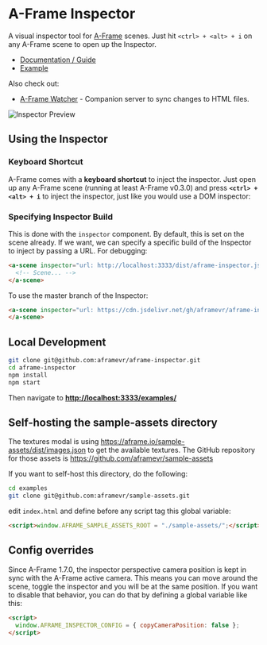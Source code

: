 # A-Frame Inspector

A visual inspector tool for [A-Frame](https://aframe.io) scenes. Just hit
`<ctrl> + <alt> + i` on any A-Frame scene to open up the Inspector.

- [Documentation / Guide](https://aframe.io/docs/master/introduction/visual-inspector-and-dev-tools.html)
- [Example](https://aframe.io/aframe-inspector/examples/)

Also check out:

- [A-Frame Watcher](https://github.com/supermedium/aframe-watcher) - Companion server to sync changes to HTML files.

![Inspector Preview](https://user-images.githubusercontent.com/674727/50159991-fa540c80-028c-11e9-87f1-72c54e08d808.png)

## Using the Inspector

### Keyboard Shortcut

A-Frame comes with a **keyboard shortcut** to inject the inspector. Just open
up any A-Frame scene (running at least A-Frame v0.3.0) and press **`<ctrl> +
<alt> + i`** to inject the inspector, just like you would use a DOM inspector:

### Specifying Inspector Build

This is done with the `inspector` component. By default, this is set on the
scene already. If we want, we can specify a specific build of the Inspector to
inject by passing a URL. For debugging:

```html
<a-scene inspector="url: http://localhost:3333/dist/aframe-inspector.js">
  <!-- Scene... -->
</a-scene>
```

To use the master branch of the Inspector:

```html
<a-scene inspector="url: https://cdn.jsdelivr.net/gh/aframevr/aframe-inspector@master/dist/aframe-inspector.min.js">
</a-scene>
```

## Local Development

```bash
git clone git@github.com:aframevr/aframe-inspector.git
cd aframe-inspector
npm install
npm start
```

Then navigate to __[http://localhost:3333/examples/](http://localhost:3333/examples/)__

## Self-hosting the sample-assets directory

The textures modal is using https://aframe.io/sample-assets/dist/images.json
to get the available textures.
The GitHub repository for those assets is https://github.com/aframevr/sample-assets

If you want to self-host this directory, do the following:

```bash
cd examples
git clone git@github.com:aframevr/sample-assets.git
```

edit `index.html` and define before any script tag this global variable:

```html
<script>window.AFRAME_SAMPLE_ASSETS_ROOT = "./sample-assets/";</script>
```

## Config overrides

Since A-Frame 1.7.0, the inspector perspective camera position is kept in sync with the A-Frame
active camera. This means you can move around the scene, toggle the inspector and you will be at the same position.
If you want to disable that behavior, you can do that by defining a global variable like this:

```html
<script>
  window.AFRAME_INSPECTOR_CONFIG = { copyCameraPosition: false };
</script>
```
